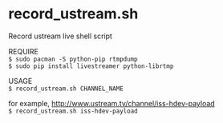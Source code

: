 # record_ustream.sh
Record ustream live shell script

REQUIRE  
`$ sudo pacman -S python-pip rtmpdump`  
`$ sudo pip install livestreamer python-librtmp`  

USAGE  
`$ record_ustream.sh CHANNEL_NAME`  

for example, http://www.ustream.tv/channel/iss-hdev-payload  
`$ record_ustream.sh iss-hdev-payload`  
